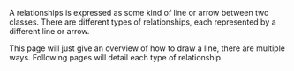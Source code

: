 A relationships is expressed as some kind of line or arrow between two classes. There are different types of relationships, each represented by a different line or arrow.

This page will just give an overview of how to draw a line, there are multiple ways. Following pages will detail each type of relationship.